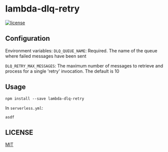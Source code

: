 # lambda-dlq-retry

[![license](https://img.shields.io/npm/l/lambda-dlq-retry.svg)](./LICENSE)

## Configuration

Environment variables:
`DLQ_QUEUE_NAME`: Required. The name of the queue where failed messages have been sent

`DLQ_RETRY_MAX_MESSAGES`: The maximum number of messages to retrieve and process for a single 'retry' invocation. The default is  10

## Usage

```
npm install --save lambda-dlq-retry
```

In `serverless.yml`:

```
asdf
```

## LICENSE

[MIT](./LICENSE)

